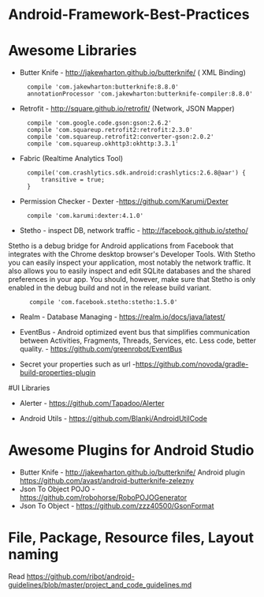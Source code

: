# Android-Framework-Best-Practices

# Awesome Libraries
* Butter Knife - http://jakewharton.github.io/butterknife/ ( XML Binding)

        compile 'com.jakewharton:butterknife:8.8.0'
        annotationProcessor 'com.jakewharton:butterknife-compiler:8.8.0'

* Retrofit  - http://square.github.io/retrofit/  (Network, JSON Mapper)

        compile 'com.google.code.gson:gson:2.6.2'
        compile 'com.squareup.retrofit2:retrofit:2.3.0'
        compile 'com.squareup.retrofit2:converter-gson:2.0.2'
        compile 'com.squareup.okhttp3:okhttp:3.3.1'
        
* Fabric (Realtime Analytics Tool)
        
        compile('com.crashlytics.sdk.android:crashlytics:2.6.8@aar') {
            transitive = true;
        }
        
* Permission Checker - Dexter -https://github.com/Karumi/Dexter
        
        compile 'com.karumi:dexter:4.1.0'
        
* Stetho - inspect DB, network traffic - http://facebook.github.io/stetho/

Stetho is a debug bridge for Android applications from Facebook that integrates with the Chrome desktop browser's Developer Tools. With Stetho you can easily inspect your application, most notably the network traffic. It also allows you to easily inspect and edit SQLite databases and the shared preferences in your app. You should, however, make sure that Stetho is only enabled in the debug build and not in the release build variant.
          
          compile 'com.facebook.stetho:stetho:1.5.0' 
          
* Realm - Database Managing - https://realm.io/docs/java/latest/

* EventBus - Android optimized event bus that simplifies communication between Activities, Fragments, Threads, Services, etc. Less code, better quality. - https://github.com/greenrobot/EventBus

* Secret your properties such as url -https://github.com/novoda/gradle-build-properties-plugin


#UI Libraries

* Alerter - https://github.com/Tapadoo/Alerter


* Android Utils - 
https://github.com/Blankj/AndroidUtilCode

# Awesome Plugins for Android Studio
* Butter Knife - http://jakewharton.github.io/butterknife/ Android plugin https://github.com/avast/android-butterknife-zelezny
* Json To Object POJO - https://github.com/robohorse/RoboPOJOGenerator
* Json To Object - https://github.com/zzz40500/GsonFormat


# File, Package, Resource files, Layout naming
Read https://github.com/ribot/android-guidelines/blob/master/project_and_code_guidelines.md


